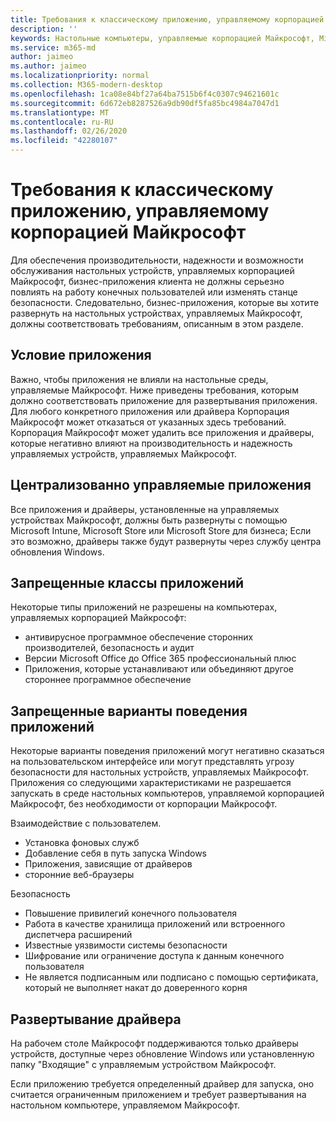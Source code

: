 ```yaml
---
title: Требования к классическому приложению, управляемому корпорацией Майкрософт
description: ''
keywords: Настольные компьютеры, управляемые корпорацией Майкрософт, Microsoft 365, служба, документация
ms.service: m365-md
author: jaimeo
ms.author: jaimeo
ms.localizationpriority: normal
ms.collection: M365-modern-desktop
ms.openlocfilehash: 1ca08e84bf27a64ba7515b6f4c0307c94621601c
ms.sourcegitcommit: 6d672eb8287526a9db90df5fa85bc4984a7047d1
ms.translationtype: MT
ms.contentlocale: ru-RU
ms.lasthandoff: 02/26/2020
ms.locfileid: "42280107"
---
```

# <a name="microsoft-managed-desktop-app-requirements"></a>Требования к классическому приложению, управляемому корпорацией Майкрософт

<!--This topic is the target for aka.ms/app-req. This is aka link is used from EA agreement for MMD. do not delete.-->

<!--Application addendum -->
 
Для обеспечения производительности, надежности и возможности обслуживания настольных устройств, управляемых корпорацией Майкрософт, бизнес-приложения клиента не должны серьезно повлиять на работу конечных пользователей или изменять станце безопасности. Следовательно, бизнес-приложения, которые вы хотите развернуть на настольных устройствах, управляемых Майкрософт, должны соответствовать требованиям, описанным в этом разделе.

## <a name="application-condition"></a>Условие приложения

Важно, чтобы приложения не влияли на настольные среды, управляемые Майкрософт. Ниже приведены требования, которым должно соответствовать приложение для развертывания приложения. Для любого конкретного приложения или драйвера Корпорация Майкрософт может отказаться от указанных здесь требований. Корпорация Майкрософт может удалить все приложения и драйверы, которые негативно влияют на производительность и надежность управляемых устройств, управляемых Майкрософт.

## <a name="centrally-managed-apps"></a>Централизованно управляемые приложения

Все приложения и драйверы, установленные на управляемых устройствах Майкрософт, должны быть развернуты с помощью Microsoft Intune, Microsoft Store или Microsoft Store для бизнеса; Если это возможно, драйверы также будут развернуты через службу центра обновления Windows. 

## <a name="prohibited-app-classes"></a>Запрещенные классы приложений

Некоторые типы приложений не разрешены на компьютерах, управляемых корпорацией Майкрософт:
- антивирусное программное обеспечение сторонних производителей, безопасность и аудит
- Версии Microsoft Office до Office 365 профессиональный плюс
- Приложения, которые устанавливают или объединяют другое стороннее программное обеспечение

## <a name="restricted-app-behaviors"></a>Запрещенные варианты поведения приложений

Некоторые варианты поведения приложений могут негативно сказаться на пользовательском интерфейсе или могут представлять угрозу безопасности для настольных устройств, управляемых Майкрософт. Приложения со следующими характеристиками не разрешается запускать в среде настольных компьютеров, управляемой корпорацией Майкрософт, без необходимости от корпорации Майкрософт.

Взаимодействие с пользователем.
- Установка фоновых служб
- Добавление себя в путь запуска Windows
- Приложения, зависящие от драйверов
- сторонние веб-браузеры

Безопасность
- Повышение привилегий конечного пользователя
- Работа в качестве хранилища приложений или встроенного диспетчера расширений
- Известные уязвимости системы безопасности
- Шифрование или ограничение доступа к данным конечного пользователя
- Не является подписанным или подписано с помощью сертификата, который не выполняет накат до доверенного корня


## <a name="driver-deployment"></a>Развертывание драйвера

На рабочем столе Майкрософт поддерживаются только драйверы устройств, доступные через обновление Windows или установленную папку "Входящие" с управляемым устройством Майкрософт. 

Если приложению требуется определенный драйвер для запуска, оно считается ограниченным приложением и требует развертывания на настольном компьютере, управляемом Майкрософт. 

